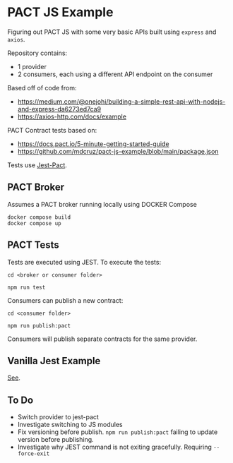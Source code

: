 # PACT JS Example

Figuring out PACT JS with some very basic APIs built using `express` and `axios`.

Repository contains:

- 1 provider
- 2 consumers, each using a different API endpoint on the consumer

Based off of code from:

- <https://medium.com/@onejohi/building-a-simple-rest-api-with-nodejs-and-express-da6273ed7ca9>
- <https://axios-http.com/docs/example>

PACT Contract tests based on:

- <https://docs.pact.io/5-minute-getting-started-guide>
- <https://github.com/mdcruz/pact-js-example/blob/main/package.json>

Tests use [Jest-Pact](https://www.npmjs.com/package/jest-pact).

## PACT Broker

Assumes a PACT broker running locally using DOCKER Compose

```CMD
docker compose build
docker compose up
```

## PACT Tests

Tests are executed using JEST.  To execute the tests:

```CMD
cd <broker or consumer folder>

npm run test
```

Consumers can publish a new contract:

```CMD
cd <consumer folder>

npm run publish:pact
```

Consumers will publish separate contracts for the same provider.

## Vanilla Jest Example

[See](https://github.com/fatmanmclone90/pact-js-example).

## To Do

- Switch provider to jest-pact
- Investigate switching to JS modules
- Fix versioning before publish.  `npm run publish:pact` failing to update version before publishing.
- Investigate why JEST command is not exiting gracefully.  Requiring `--force-exit`
